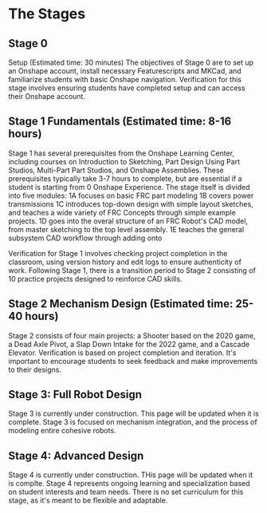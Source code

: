 # The Stages

## Stage 0
Setup (Estimated time: 30 minutes)
The objectives of Stage 0 are to set up an Onshape account, install necessary Featurescripts and MKCad, and familiarize students with basic Onshape navigation. Verification for this stage involves ensuring students have completed setup and can access their Onshape account.

## Stage 1 Fundamentals (Estimated time: 8-16 hours)
Stage 1 has several prerequisites from the Onshape Learning Center, including courses on Introduction to Sketching, Part Design Using Part Studios, Multi-Part Part Studios, and Onshape Assemblies. These prerequisites typically take 3-7 hours to complete, but are essential if a student is starting from 0 Onshape Experience.
The stage itself is divided into five modules:
1A focuses on basic FRC part modeling
1B covers power transmissions
1C introduces top-down design with simple layout sketches, and teaches a wide variety of FRC Concepts through simple example projects.
1D goes into the overal structure of an FRC Robot's CAD model, from master sketching to the top level assembly.
1E teaches the general subsystem CAD workflow through adding onto

Verification for Stage 1 involves checking project completion in the classroom, using version history and edit logs to ensure authenticity of work.
Following Stage 1, there is a transition period to Stage 2 consisting of 10 practice projects designed to reinforce CAD skills.

## Stage 2 Mechanism Design (Estimated time: 25-40 hours)
Stage 2 consists of four main projects: a Shooter based on the 2020 game, a Dead Axle Pivot, a Slap Down Intake for the 2022 game, and a Cascade Elevator. Verification is based on project completion and iteration. It's important to encourage students to seek feedback and make improvements to their designs.

## Stage 3: Full Robot Design
Stage 3 is currently under construction. This page will be updated when it is complete. Stage 3 is focused on mechanism integration, and the process of modeling entire cohesive robots.

## Stage 4: Advanced Design
Stage 4 is currently under construction. THis page will be updated when it is complte. Stage 4 represents ongoing learning and specialization based on student interests and team needs. There is no set curriculum for this stage, as it's meant to be flexible and adaptable.